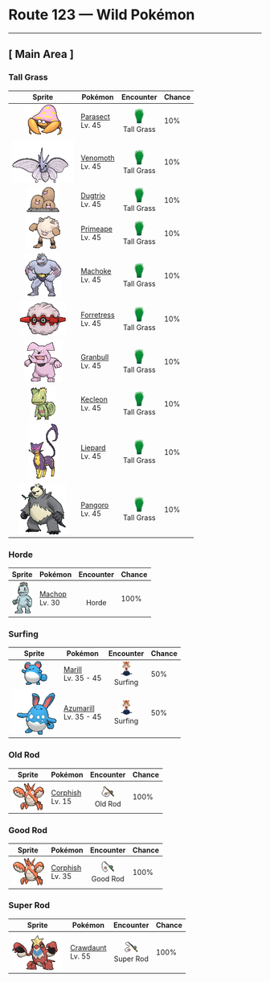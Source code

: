 # Route 123 — Wild Pokémon

---

## [ Main Area ]

### Tall Grass

| Sprite | Pokémon | Encounter | Chance |
|:------:|---------|:---------:|--------|
| ![Parasect](../../assets/sprites/parasect/front.gif "Parasect: Parasect is known to infest large trees en masse and drain nutrients from the lower trunk and roots. When an infested tree dies, they move onto another tree all at once.") | [Parasect](../../pokemon/parasect.md/)<br>Lv. 45 | ![Tall Grass](../../assets/encounter_types/tall_grass.png "Tall Grass")<br>Tall Grass | 10% |
| ![Venomoth](../../assets/sprites/venomoth/front.gif "Venomoth: Venomoth is nocturnal—it is a Pokémon that only becomes active at night. Its favorite prey are small insects that gather around streetlights, attracted by the light in the darkness.") | [Venomoth](../../pokemon/venomoth.md/)<br>Lv. 45 | ![Tall Grass](../../assets/encounter_types/tall_grass.png "Tall Grass")<br>Tall Grass | 10% |
| ![Dugtrio](../../assets/sprites/dugtrio/front.gif "Dugtrio: Dugtrio are actually triplets that emerged from one body. As a result, each triplet thinks exactly like the other two triplets. They work cooperatively to burrow endlessly.") | [Dugtrio](../../pokemon/dugtrio.md/)<br>Lv. 45 | ![Tall Grass](../../assets/encounter_types/tall_grass.png "Tall Grass")<br>Tall Grass | 10% |
| ![Primeape](../../assets/sprites/primeape/front.gif "Primeape: When Primeape becomes furious, its blood circulation is boosted. In turn, its muscles are made even stronger. However, it also becomes much less intelligent at the same time.") | [Primeape](../../pokemon/primeape.md/)<br>Lv. 45 | ![Tall Grass](../../assets/encounter_types/tall_grass.png "Tall Grass")<br>Tall Grass | 10% |
| ![Machoke](../../assets/sprites/machoke/front.gif "Machoke: Machoke undertakes bodybuilding every day even as it helps people with tough, physically demanding labor. On its days off, this Pokémon heads to the fields and mountains to exercise and train.") | [Machoke](../../pokemon/machoke.md/)<br>Lv. 45 | ![Tall Grass](../../assets/encounter_types/tall_grass.png "Tall Grass")<br>Tall Grass | 10% |
| ![Forretress](../../assets/sprites/forretress/front.gif "Forretress: Forretress conceals itself inside its hardened steel shell. The shell is opened when the Pokémon is catching prey, but it does so at such a quick pace that the shell’s inside cannot be seen.") | [Forretress](../../pokemon/forretress.md/)<br>Lv. 45 | ![Tall Grass](../../assets/encounter_types/tall_grass.png "Tall Grass")<br>Tall Grass | 10% |
| ![Granbull](../../assets/sprites/granbull/front.gif "Granbull: Granbull has a particularly well-developed lower jaw. The enormous fangs are heavy, causing the Pokémon to tip its head back for balance. Unless it is startled, it will not try to bite indiscriminately.") | [Granbull](../../pokemon/granbull.md/)<br>Lv. 45 | ![Tall Grass](../../assets/encounter_types/tall_grass.png "Tall Grass")<br>Tall Grass | 10% |
| ![Kecleon](../../assets/sprites/kecleon/front.gif "Kecleon: Kecleon alters its body coloration to blend in with its surroundings, allowing it to sneak up on its prey unnoticed. Then it lashes out with its long, stretchy tongue to instantly ensnare the unsuspecting target.") | [Kecleon](../../pokemon/kecleon.md/)<br>Lv. 45 | ![Tall Grass](../../assets/encounter_types/tall_grass.png "Tall Grass")<br>Tall Grass | 10% |
| ![Liepard](../../assets/sprites/liepard/front.gif "Liepard: Stealthily, it sneaks up on its target, striking from behind before its victim has a chance to react.") | [Liepard](../../pokemon/liepard.md/)<br>Lv. 45 | ![Tall Grass](../../assets/encounter_types/tall_grass.png "Tall Grass")<br>Tall Grass | 10% |
| ![Pangoro](../../assets/sprites/pangoro/front.gif "Pangoro: It charges ahead and bashes its opponents like a berserker, uncaring about any hits it might take. Its arms are mighty enough to snap a telephone pole.") | [Pangoro](../../pokemon/pangoro.md/)<br>Lv. 45 | ![Tall Grass](../../assets/encounter_types/tall_grass.png "Tall Grass")<br>Tall Grass | 10% |

### Horde

| Sprite | Pokémon | Encounter | Chance |
|:------:|---------|:---------:|--------|
| ![Machop](../../assets/sprites/machop/front.gif "Machop: Machop exercises by hefting around a Graveler as if it were a barbell. There are some Machop that travel the world in a quest to master all kinds of martial arts.") | [Machop](../../pokemon/machop.md/)<br>Lv. 30 | ![Horde](../../assets/encounter_types/horde.png "Horde")<br>Horde | 100% |

### Surfing

| Sprite | Pokémon | Encounter | Chance |
|:------:|---------|:---------:|--------|
| ![Marill](../../assets/sprites/marill/front.gif "Marill: When fishing for food at the edge of a fast-running stream, Marill wraps its tail around the trunk of a tree. This Pokémon’s tail is flexible and configured to stretch.") | [Marill](../../pokemon/marill.md/)<br>Lv. 35 - 45 | ![Surfing](../../assets/encounter_types/surfing.png "Surfing")<br>Surfing | 50% |
| ![Azumarill](../../assets/sprites/azumarill/front.gif "Azumarill: Azumarill can make balloons out of air. It makes these air balloons if it spots a drowning Pokémon. The air balloons enable the Pokémon in trouble to breathe.") | [Azumarill](../../pokemon/azumarill.md/)<br>Lv. 35 - 45 | ![Surfing](../../assets/encounter_types/surfing.png "Surfing")<br>Surfing | 50% |

### Old Rod

| Sprite | Pokémon | Encounter | Chance |
|:------:|---------|:---------:|--------|
| ![Corphish](../../assets/sprites/corphish/front.gif "Corphish: Corphish catches prey with its sharp claws. It has no likes or dislikes when it comes to food—it will eat anything. This Pokémon has no trouble living in filthy water.") | [Corphish](../../pokemon/corphish.md/)<br>Lv. 15 | ![Old Rod](../../assets/encounter_types/old_rod.png "Old Rod")<br>Old Rod | 100% |

### Good Rod

| Sprite | Pokémon | Encounter | Chance |
|:------:|---------|:---------:|--------|
| ![Corphish](../../assets/sprites/corphish/front.gif "Corphish: Corphish catches prey with its sharp claws. It has no likes or dislikes when it comes to food—it will eat anything. This Pokémon has no trouble living in filthy water.") | [Corphish](../../pokemon/corphish.md/)<br>Lv. 35 | ![Good Rod](../../assets/encounter_types/good_rod.png "Good Rod")<br>Good Rod | 100% |

### Super Rod

| Sprite | Pokémon | Encounter | Chance |
|:------:|---------|:---------:|--------|
| ![Crawdaunt](../../assets/sprites/crawdaunt/front.gif "Crawdaunt: Crawdaunt molts (sheds) its shell regularly. Immediately after molting, its shell is soft and tender. Until the shell hardens, this Pokémon hides in its streambed burrow to avoid attack from its foes.") | [Crawdaunt](../../pokemon/crawdaunt.md/)<br>Lv. 55 | ![Super Rod](../../assets/encounter_types/super_rod.png "Super Rod")<br>Super Rod | 100% |

